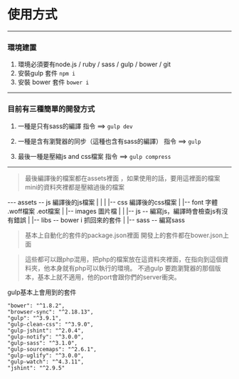 # 使用方式
----

### 環境建置  
1. 環境必須要有node.js / ruby / sass  / gulp / bower / git  
2. 安裝gulp 套件 `npm i `  
3. 安裝 bower 套件  `bower i`  

----
### 目前有三種簡單的開發方式

1. 一種是只有sass的編譯
指令 ==> `gulp dev`

2. 一種是含有瀏覽器的同步（這種也含有sass的編譯）
指令 ==> `gulp`

3. 最後一種是壓縮js and css檔案
指令 ==> `gulp compress`

----

> 最後編譯後的檔案都在assets裡面 ，如果使用的話，要用這裡面的檔案
> mini的資料夾裡都是壓縮過後的檔案


--- assets -- js  編譯後的js檔案
     |    |
     |    |-- css 編譯後的css檔案
     |    |-- font 字體 .woff檔案 .eot檔案
     |    |-- images 圖片檔
     |    |
     |-- js -- 編寫js，編譯時會檢查js有沒有錯誤
     |
     |-- libs -- bower i  抓回來的套件
     |
     |-- sass -- 編寫sass

>基本上自動化的套件的package.json裡面
>開發上的套件都在bower.json上面

>這些都可以跟php混用，把php的檔案放在這資料夾裡面，在指向到這個資料夾，他本身就有php可以執行的環境。
>不過gulp 要跑瀏覽器的那個版本，基本上就不適用，他的port會跟你們的server衝突。

gulp基本上會用到的套件

    "bower": "^1.8.2",  
    "browser-sync": "^2.18.13",  
    "gulp": "^3.9.1",  
    "gulp-clean-css": "^3.9.0",  
    "gulp-jshint": "^2.0.4",  
    "gulp-notify": "^3.0.0",  
    "gulp-sass": "^3.1.0",  
    "gulp-sourcemaps": "^2.6.1",  
    "gulp-uglify": "^3.0.0",  
    "gulp-watch": "^4.3.11",  
    "jshint": "^2.9.5" 

